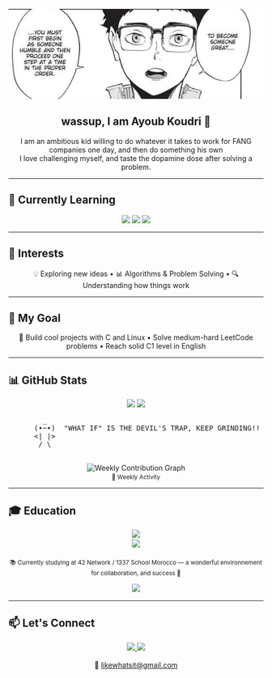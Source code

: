 <p align="center">
  <img src="banne_ropped.jpg" alt="He who would climb the ladder must begin at the bottom." heigth="200" />
</p>



<h2 align="center">wassup, I am Ayoub Koudri 👋</h2>

<p align="center">
I am an ambitious kid willing to do whatever it takes to work for FANG companies one day,
  and then do something his own<br>
I love challenging myself, and taste the dopamine dose after solving a problem.
</p>

---

## 🚀 Currently Learning
<p align="center">
  <img src="https://img.shields.io/badge/C-83A598?style=for-the-badge&logo=c&logoColor=282828" />
  <img src="https://img.shields.io/badge/Linux-FABD2F?style=for-the-badge&logo=linux&logoColor=282828" />
  <img src="https://img.shields.io/badge/Makefiles-D3869B?style=for-the-badge&logo=gnu&logoColor=282828" />
</p>

---

## 🧠 Interests
<p align="center">
💡 Exploring new ideas • 📊 Algorithms & Problem Solving • 🔍 Understanding how things work
</p>

---

## 🎯 My Goal
<p align="center">
🎨 Build cool projects with C and Linux 
  • Solve medium-hard LeetCode problems 
  • Reach solid C1 level in English
</p>

---

## 📊 GitHub Stats
<p align="center">
  <img src="https://github-readme-stats.vercel.app/api?username=BlackIsCoding&show_icons=true&count_private=true&theme=gruvbox&hide_border=false&include_all_commits=true" />
  <img src="https://github-readme-stats.vercel.app/api/top-langs/?username=BlackIsCoding&layout=compact&theme=gruvbox" />
</p>
<p align="center">
  <pre>
        _
      (•~•)  "WHAT IF" IS THE DEVIL'S TRAP, KEEP GRINDING!!
      <| |>
       / \
  </pre>
</p>


<p align="center">
  <img src="https://github-readme-activity-graph.vercel.app/graph?username=BlackIsCoding&theme=react-dark&hide_border=false&bg_color=282828&color=FABD2F&line=D3869B&point=FF79C6" alt="Weekly Contribution Graph" />
  <br>
  <small>📆 Weekly Activity </small>
</p>

---

## 🎓 Education
<p align="center">
  <img src="https://img.shields.io/badge/42_School-1337-FABD2F?style=for-the-badge&logo=42&logoColor=282828" />
  <br>
  <img src="https://img.shields.io/badge/1337_School-Morocco-FABD2F?style=for-the-badge&logo=42&logoColor=282828" />
  <br><br>
  <small>
    📚 Currently studying at 42 Network / 1337 School Morocco — a wonderful environnement for collaboration, and success 🚀
  </small>
</p>

<p align="center">
  <img src="https://github-profile-summary-cards.vercel.app/api/cards/profile-details?username=BlackIsCoding&theme=gruvbox" />
</p>

---

## 📫 Let's Connect
<p align="center">
  <a href="https://www.linkedin.com/in/ayoub-koudri-36b376384" target="_blank">
    <img src="https://img.shields.io/badge/LinkedIn-Ayoub%20Koudri-0077B5?style=for-the-badge&logo=linkedin&logoColor=white" />
  </a>
  <a href="https://www.youtube.com/@Stepo_1" target="_blank">
    <img src="https://img.shields.io/badge/YouTube-Subscribe-FF0000?style=for-the-badge&logo=youtube&logoColor=white" />
  </a>
  <br><br>
  📧 <a href="mailto:likewhatsit@gmail.com">likewhatsit@gmail.com</a>
</p>


